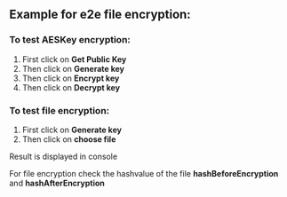 ## Example for e2e file encryption:

### To test AESKey encryption:
1. First click on **Get Public Key**
2. Then click on **Generate key**
3. Then click on **Encrypt key** 
4. Then click on **Decrypt key**

### To test file encryption:
1. First click on **Generate key**
2. Then click on **choose file**

Result is displayed in console

For file encryption check the hashvalue of the file **hashBeforeEncryption** and **hashAfterEncryption**
